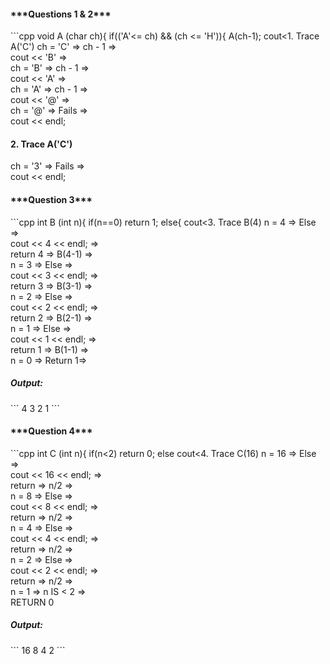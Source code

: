 <h4>***Questions 1 & 2***</h4>
```cpp
void A (char ch){
  if(('A'<= ch) && (ch <= 'H')){
    A(ch-1);
    cout<<ch<<endl;
  }else{
    cout<<endl;
  }
}
```
<h4>1. Trace A('C')</h4>
ch = 'C' => ch - 1 =><br>
cout << 'B'        =><br>
ch = 'B' => ch - 1 =><br>
cout << 'A'        =><br>
ch = 'A' => ch - 1 =><br>
cout << '@'        =><br>
ch = '@' => Fails  =><br>
cout << endl;
<h4>2. Trace A('C')</h4>
ch = '3' => Fails  =><br>
cout << endl;
<h4>***Question 3***</h4>
```cpp
int B (int n){
  if(n==0)
    return 1;
  else{
    cout<<n<<endl;
    return n * B(n-1);
  }
}
```
<h4>3. Trace B(4)</h4>
n = 4    => Else    =><br>
cout << 4 << endl;  =><br>
return 4 => B(4-1)  =><br>
n = 3    => Else    =><br>
cout << 3 << endl;  =><br>
return 3 => B(3-1)  =><br>
n = 2    => Else    =><br>
cout << 2 << endl;  =><br>
return 2 => B(2-1)  =><br>
n = 1    => Else    =><br>
cout << 1 << endl;  =><br>
return 1 => B(1-1)  =><br>
n = 0    => Return 1=><br>
<h5>Output:</h5>
```
4
3
2
1
```
<h4>***Question 4***</h4>
```cpp
int C (int n){
  if(n<2)
    return 0;
  else
    cout<<n<<endl;
    return (1 + C(n/2));
}
```
<h4>4. Trace C(16)</h4>
n = 16    => Else     =><br>
cout << 16 << endl;   =><br>
return    => n/2      =><br>
n = 8     => Else     =><br>
cout << 8 << endl;    =><br>
return    => n/2      =><br>
n = 4     => Else     =><br>
cout << 4 << endl;    =><br>
return    => n/2      =><br>
n = 2     => Else     =><br>
cout << 2 << endl;    =><br>
return    => n/2      =><br>
n = 1     => n IS < 2 =><br>
RETURN 0
<h5>Output:</h5>
```
16
8
4
2
```
